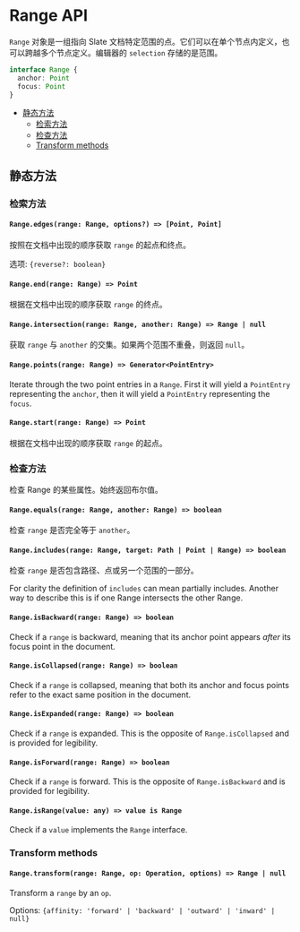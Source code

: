 # Range API

`Range` 对象是一组指向 Slate 文档特定范围的点。它们可以在单个节点内定义，也可以跨越多个节点定义。编辑器的 `selection` 存储的是范围。

```typescript
interface Range {
  anchor: Point
  focus: Point
}
```

- [静态方法](range.md#静态方法)
  - [检索方法](range.md#检索方法)
  - [检查方法](range.md#检查方法)
  - [Transform methods](range.md#transform-methods)

## 静态方法

### 检索方法

#### `Range.edges(range: Range, options?) => [Point, Point]`

按照在文档中出现的顺序获取 `range` 的起点和终点。

选项: `{reverse?: boolean}`

#### `Range.end(range: Range) => Point`

根据在文档中出现的顺序获取 `range` 的终点。

#### `Range.intersection(range: Range, another: Range) => Range | null`

获取 `range` 与 `another` 的交集。如果两个范围不重叠，则返回 `null`。

#### `Range.points(range: Range) => Generator<PointEntry>`

Iterate through the two point entries in a `Range`. First it will yield a `PointEntry` representing the `anchor`, then it will yield a `PointEntry` representing the `focus`.

#### `Range.start(range: Range) => Point`

根据在文档中出现的顺序获取 `range` 的起点。

### 检查方法

检查 Range 的某些属性。始终返回布尔值。

#### `Range.equals(range: Range, another: Range) => boolean`

检查 `range` 是否完全等于 `another`。

#### `Range.includes(range: Range, target: Path | Point | Range) => boolean`

检查 `range` 是否包含路径、点或另一个范围的一部分。

For clarity the definition of `includes` can mean partially includes. Another way to describe this is if one Range intersects the other Range.

#### `Range.isBackward(range: Range) => boolean`

Check if a `range` is backward, meaning that its anchor point appears _after_ its focus point in the document.

#### `Range.isCollapsed(range: Range) => boolean`

Check if a `range` is collapsed, meaning that both its anchor and focus points refer to the exact same position in the document.

#### `Range.isExpanded(range: Range) => boolean`

Check if a `range` is expanded. This is the opposite of `Range.isCollapsed` and is provided for legibility.

#### `Range.isForward(range: Range) => boolean`

Check if a `range` is forward. This is the opposite of `Range.isBackward` and is provided for legibility.

#### `Range.isRange(value: any) => value is Range`

Check if a `value` implements the `Range` interface.

### Transform methods

#### `Range.transform(range: Range, op: Operation, options) => Range | null`

Transform a `range` by an `op`.

Options: `{affinity: 'forward' | 'backward' | 'outward' | 'inward' | null}`
